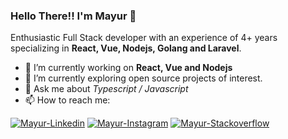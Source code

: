 <!-- Profile Header -->
### Hello There!! I'm Mayur 👋
Enthusiastic Full Stack developer with an experience of 4+ years specializing in **React, Vue, Nodejs, Golang and Laravel**.
<br/>

<!--Quick Overview-->
* 🔭 I’m currently working on **React, Vue and Nodejs**
* 🌱 I’m currently exploring open source projects of interest.
* 💬 Ask me about _Typescript / Javascript_
* 📫 How to reach me:
<!-- SOCAIL MEDIA HANDLES -->
<!-- SOCAIL MEDIA HANDLES -->
<!-- SOCAIL MEDIA HANDLES -->
[![Mayur-Linkedin](https://img.shields.io/badge/Mayur_Upadhayay-0077B5?style=for-the-badge&logo=linkedin&logoColor=white)](https://www.linkedin.com/in/mayur-upadhayay-4278a2176/)
[![Mayur-Instagram](https://img.shields.io/badge/upadhayay_mayur-E4405F?style=for-the-badge&logo=instagram&logoColor=white)](https://www.instagram.com/upadhayay_mayur/)
[![Mayur-Stackoverflow](https://img.shields.io/badge/Mayur_Upadhayay-FE7A16?style=for-the-badge&logo=stack-overflow&logoColor=white)](https://stackoverflow.com/users/14194205/mayur-upadhyay)
